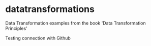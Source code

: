 # datatransformations
Data Transformation examples from the book 'Data Transformation Principles'

Testing connection with Github